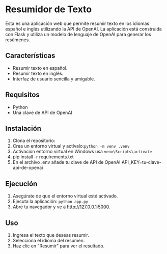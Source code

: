 # Resumidor de Texto

Esta es una aplicación web que permite resumir texto en los idiomas español e inglés utilizando la API de OpenAI. La aplicación está construida con Flask y utiliza un modelo de lenguaje de OpenAI para generar los resúmenes.

## Características

- Resumir texto en español.
- Resumir texto en inglés.
- Interfaz de usuario sencilla y amigable.

## Requisitos

- Python
- Una clave de API de OpenAI

## Instalación

1. Clona el repositorio:
2. Crea un entorno virtual y actívalo:` python -m venv .venv `
3. Activacion entorno virtual en Windows usa `venv\Scripts\activate`
4. pip install -r requirements.txt
5. En el archivo .env añade tu clave de API de OpenAI API_KEY=tu-clave-api-de-openai

## Ejecución

1. Asegúrate de que el entorno virtual esté activado.
2. Ejecuta la aplicación: `python app.py`
3. Abre tu navegador y ve a http://127.0.0.1:5000.

## Uso

1. Ingresa el texto que deseas resumir.
2. Selecciona el idioma del resumen.
3. Haz clic en "Resumir" para ver el resultado.
